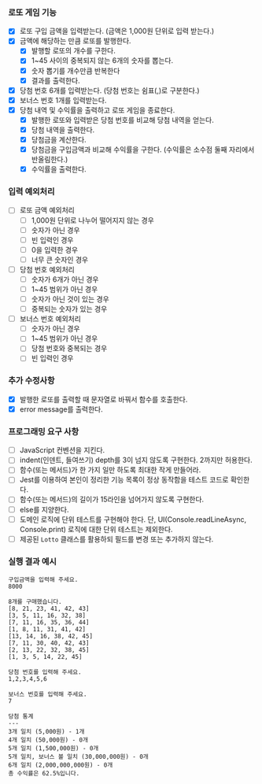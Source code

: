 ### 로또 게임 기능
- [x] 로또 구입 금액을 입력받는다. (금액은 1,000원 단위로 입력 받는다.)
- [x] 금액에 해당하는 만큼 로또를 발행한다.
  - [x] 발행할 로또의 개수를 구한다.
  - [x] 1~45 사이의 중복되지 않는 6개의 숫자를 뽑는다.
  - [x] 숫자 뽑기를 개수만큼 반복한다
  - [x] 결과를 출력한다.
- [x] 당첨 번호 6개를 입력받는다. (당첨 번호는 쉼표(,)로 구분한다.)
- [x] 보너스 번호 1개를 입력받는다.
- [x] 당첨 내역 및 수익률을 출력하고 로또 게임을 종료한다.
  - [x] 발행한 로또와 입력받은 당첨 번호를 비교해 당첨 내역을 얻는다.
  - [x] 당첨 내역을 출력한다.
  - [x] 당첨금을 계산한다.
  - [x] 당첨금을 구입금액과 비교해 수익률을 구한다. (수익률은 소수점 둘째 자리에서 반올림한다.)
  - [x] 수익률을 출력한다.
### 입력 예외처리
- [ ] 로또 금액 예외처리
  - [ ] 1,000원 단위로 나누어 떨어지지 않는 경우
  - [ ] 숫자가 아닌 경우
  - [ ] 빈 입력인 경우
  - [ ] 0을 입력한 경우
  - [ ] 너무 큰 숫자인 경우
- [ ] 당첨 번호 예외처리
  - [ ] 숫자가 6개가 아닌 경우
  - [ ] 1~45 범위가 아닌 경우
  - [ ] 숫자가 아닌 것이 있는 경우
  - [ ] 중복되는 숫자가 있는 경우
- [ ] 보너스 번호 예외처리
  - [ ] 숫자가 아닌 경우
  - [ ] 1~45 범위가 아닌 경우
  - [ ] 당첨 번호와 중복되는 경우
  - [ ] 빈 입력인 경우
### 추가 수정사항
- [x] 발행한 로또를 출력할 때 문자열로 바꿔서 함수를 호출한다.
- [x] error message를 출력한다.
### 프로그래밍 요구 사항
- [ ] JavaScript 컨벤션을 지킨다.
- [ ] indent(인덴트, 들여쓰기) depth를 3이 넘지 않도록 구현한다. 2까지만 허용한다.
- [ ] 함수(또는 메서드)가 한 가지 일만 하도록 최대한 작게 만들어라.
- [ ] Jest를 이용하여 본인이 정리한 기능 목록이 정상 동작함을 테스트 코드로 확인한다.
- [ ] 함수(또는 메서드)의 길이가 15라인을 넘어가지 않도록 구현한다.
- [ ] else를 지양한다.
- [ ] 도메인 로직에 단위 테스트를 구현해야 한다. 단, UI(Console.readLineAsync, Console.print) 로직에 대한 단위 테스트는 제외한다.
- [ ] 제공된 `Lotto` 클래스를 활용하되 필드를 변경 또는 추가하지 않는다.
### 실행 결과 예시
```
구입금액을 입력해 주세요.
8000

8개를 구매했습니다.
[8, 21, 23, 41, 42, 43]
[3, 5, 11, 16, 32, 38]
[7, 11, 16, 35, 36, 44]
[1, 8, 11, 31, 41, 42]
[13, 14, 16, 38, 42, 45]
[7, 11, 30, 40, 42, 43]
[2, 13, 22, 32, 38, 45]
[1, 3, 5, 14, 22, 45]

당첨 번호를 입력해 주세요.
1,2,3,4,5,6

보너스 번호를 입력해 주세요.
7

당첨 통계
---
3개 일치 (5,000원) - 1개
4개 일치 (50,000원) - 0개
5개 일치 (1,500,000원) - 0개
5개 일치, 보너스 볼 일치 (30,000,000원) - 0개
6개 일치 (2,000,000,000원) - 0개
총 수익률은 62.5%입니다.
```

